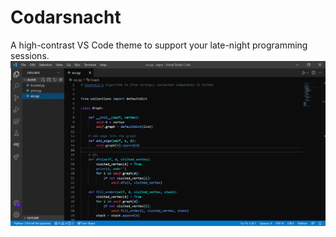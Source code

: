 # Codarsnacht
A high-contrast VS Code theme to support your late-night programming sessions.
![Screenshot](screenshot.png)
